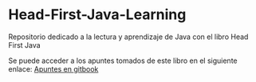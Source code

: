 # Head-First-Java-Learning
Repositorio dedicado a la lectura y aprendizaje de Java con el libro Head First Java

Se puede acceder a los apuntes tomados de este libro en el siguiente enlace:
[Apuntes en gitbook](https://app.gitbook.com/s/aseViaaPDZjGGxt9FSRF/)
